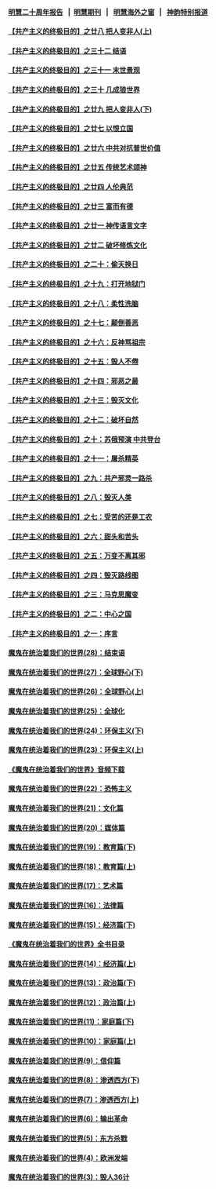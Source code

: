 #### [明慧二十周年报告](https://github.com/gfw-breaker/mh-reports/blob/master/README.md?t=07160636) &nbsp;&nbsp;|&nbsp;&nbsp;[明慧期刊](https://github.com/gfw-breaker/mh-qikan) &nbsp;&nbsp;|&nbsp;&nbsp; [明慧海外之窗](https://github.com/gfw-breaker/mh-news/blob/master/README.md?t=07160636) &nbsp;&nbsp;|&nbsp;&nbsp; [神韵特别报道](https://github.com/gfw-breaker/mh-news/blob/master/shenyun.md?t=07160636) 

#### [【共产主义的终极目的】之廿八 把人变非人(上)](../pages/nsc422/n11340492.md?t=07160636) 

#### [【共产主义的终极目的】之三十二 结语](../pages/nsc422/n11360535.md?t=07160636) 

#### [【共产主义的终极目的】之三十一 末世景观](../pages/nsc422/n11351129.md?t=07160636) 

#### [【共产主义的终极目的】之三十 几成狼世界](../pages/nsc422/n11348280.md?t=07160636) 

#### [【共产主义的终极目的】之廿九 把人变非人(下)](../pages/nsc422/n11344140.md?t=07160636) 

#### [【共产主义的终极目的】之廿七 以恨立国](../pages/nsc422/n11336944.md?t=07160636) 

#### [【共产主义的终极目的】之廿六 中共对抗普世价值](../pages/nsc422/n11324785.md?t=07160636) 

#### [【共产主义的终极目的】之廿五 传统艺术颂神](../pages/nsc422/n11296396.md?t=07160636) 

#### [【共产主义的终极目的】之廿四 人伦典范](../pages/nsc422/n11296397.md?t=07160636) 

#### [【共产主义的终极目的】之廿三 富而有德](../pages/nsc422/n11283598.md?t=07160636) 

#### [【共产主义的终极目的】之廿一 神传语言文字](../pages/nsc422/n11263265.md?t=07160636) 

#### [【共产主义的终极目的】之廿二 破坏修炼文化](../pages/nsc422/n11245728.md?t=07160636) 

#### [【共产主义的终极目的】之二十：偷天换日](../pages/nsc422/n11238846.md?t=07160636) 

#### [【共产主义的终极目的】之十九：打开地狱门](../pages/nsc422/n11206376.md?t=07160636) 

#### [【共产主义的终极目的】之十八：柔性洗脑](../pages/nsc422/n11199994.md?t=07160636) 

#### [【共产主义的终极目的】之十七：颠倒善恶](../pages/nsc422/n11179782.md?t=07160636) 

#### [【共产主义的终极目的】之十六：反神骂祖宗](../pages/nsc422/n11166798.md?t=07160636) 

#### [【共产主义的终极目的】之十五：毁人不倦](../pages/nsc422/n11166792.md?t=07160636) 

#### [【共产主义的终极目的】之十四：邪恶之最](../pages/nsc422/n11150249.md?t=07160636) 

#### [【共产主义的终极目的】之十三：毁灭文化](../pages/nsc422/n11135227.md?t=07160636) 

#### [【共产主义的终极目的】之十二：破坏自然](../pages/nsc422/n11135214.md?t=07160636) 

#### [【共产主义的终极目的】之十：苏俄预演 中共登台](../pages/nsc422/n11118424.md?t=07160636) 

#### [【共产主义的终极目的】之十一：屠杀精英](../pages/nsc422/n11118442.md?t=07160636) 

#### [【共产主义的终极目的】之九：共产邪灵一路杀](../pages/nsc422/n11114139.md?t=07160636) 

#### [【共产主义的终极目的】之八：毁灭人类](../pages/nsc422/n11108503.md?t=07160636) 

#### [【共产主义的终极目的】之七：受苦的还是工农](../pages/nsc422/n11101809.md?t=07160636) 

#### [【共产主义的终极目的】之六：甜头和苦头](../pages/nsc422/n11096971.md?t=07160636) 

#### [【共产主义的终极目的】之五：万变不离其邪](../pages/nsc422/n11091285.md?t=07160636) 

#### [【共产主义的终极目的】之四：毁灭路线图](../pages/nsc422/n11086284.md?t=07160636) 

#### [【共产主义的终极目的】之三：马克思魔变](../pages/nsc422/n11061941.md?t=07160636) 

#### [【共产主义的终极目的】之二：中心之国](../pages/nsc422/n11047728.md?t=07160636) 

#### [【共产主义的终极目的】之一：序言](../pages/nsc422/n11086077.md?t=07160636) 

#### [魔鬼在统治着我们的世界(28)：结束语](../pages/nsc422/n10936246.md?t=07160636) 

#### [魔鬼在统治着我们的世界(27)：全球野心(下)](../pages/nsc422/n10928319.md?t=07160636) 

#### [魔鬼在统治着我们的世界(26)：全球野心(上)](../pages/nsc422/n10900318.md?t=07160636) 

#### [魔鬼在统治着我们的世界(25)：全球化](../pages/nsc422/n10788205.md?t=07160636) 

#### [魔鬼在统治着我们的世界(24)：环保主义(下)](../pages/nsc422/n10695307.md?t=07160636) 

#### [魔鬼在统治着我们的世界(23)：环保主义(上)](../pages/nsc422/n10688613.md?t=07160636) 

#### [《魔鬼在统治着我们的世界》音频下载](../pages/nsc422/n10635553.md?t=07160636) 

#### [魔鬼在统治着我们的世界(22)：恐怖主义](../pages/nsc422/n10614727.md?t=07160636) 

#### [魔鬼在统治着我们的世界(21)：文化篇](../pages/nsc422/n10597706.md?t=07160636) 

#### [魔鬼在统治着我们的世界(20)：媒体篇](../pages/nsc422/n10586579.md?t=07160636) 

#### [魔鬼在统治着我们的世界(19)：教育篇(下)](../pages/nsc422/n10564808.md?t=07160636) 

#### [魔鬼在统治着我们的世界(18)：教育篇(上)](../pages/nsc422/n10526970.md?t=07160636) 

#### [魔鬼在统治着我们的世界(17)：艺术篇](../pages/nsc422/n10499093.md?t=07160636) 

#### [魔鬼在统治着我们的世界(16)：法律篇](../pages/nsc422/n10485969.md?t=07160636) 

#### [魔鬼在统治着我们的世界(15)：经济篇(下)](../pages/nsc422/n10469975.md?t=07160636) 

#### [《魔鬼在统治着我们的世界》全书目录](../pages/nsc422/n10464261.md?t=07160636) 

#### [魔鬼在统治着我们的世界(14)：经济篇(上)](../pages/nsc422/n10457370.md?t=07160636) 

#### [魔鬼在统治着我们的世界(13)：政治篇(下)](../pages/nsc422/n10448270.md?t=07160636) 

#### [魔鬼在统治着我们的世界(12)：政治篇(上)](../pages/nsc422/n10444576.md?t=07160636) 

#### [魔鬼在统治着我们的世界(11)：家庭篇(下)](../pages/nsc422/n10440961.md?t=07160636) 

#### [魔鬼在统治着我们的世界(10)：家庭篇(上)](../pages/nsc422/n10435448.md?t=07160636) 

#### [魔鬼在统治着我们的世界(9)：信仰篇](../pages/nsc422/n10432159.md?t=07160636) 

#### [魔鬼在统治着我们的世界(8)：渗透西方(下)](../pages/nsc422/n10429603.md?t=07160636) 

#### [魔鬼在统治着我们的世界(7)：渗透西方(上)](../pages/nsc422/n10426013.md?t=07160636) 

#### [魔鬼在统治着我们的世界(6)：输出革命](../pages/nsc422/n10421536.md?t=07160636) 

#### [魔鬼在统治着我们的世界(5)：东方杀戮](../pages/nsc422/n10417707.md?t=07160636) 

#### [魔鬼在统治着我们的世界(4)：欧洲发端](../pages/nsc422/n10414890.md?t=07160636) 

#### [魔鬼在统治着我们的世界(3)：毁人36计](../pages/nsc422/n10411583.md?t=07160636) 

